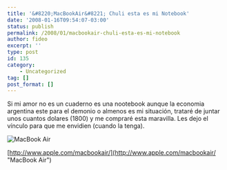```yaml
---
title: '&#8220;MacBookAir&#8221; Chuli esta es mi Notebook'
date: '2008-01-16T09:54:07-03:00'
status: publish
permalink: /2008/01/macbookair-chuli-esta-es-mi-notebook
author: fideo
excerpt: ''
type: post
id: 135
category:
    - Uncategorized
tag: []
post_format: []
---
```

Si mi amor no es un cuaderno es una nootebook aunque la economia argentina este para el demonio o almenos es mi situación, trataré de juntar unos cuantos dolares (1800) y me compraré esta maravilla. Les dejo el vínculo para que me envidien (cuando la tenga).

![MacBook Air](http://www.fideox.com.ar/images/macbookair.jpg "MacBook Air")

[http://www.apple.com/macbookair/](http://www.apple.com/macbookair/ "MacBook Air")